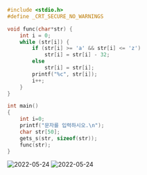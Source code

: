 ```c
#include <stdio.h>
#define _CRT_SECURE_NO_WARNINGS

void func(char*str) {
	int i = 0;
	while (str[i]) {
		if (str[i] >= 'a' && str[i] <= 'z')
			str[i] = str[i] - 32;
		else
			str[i] = str[i];
		printf("%c", str[i]);
		i++;
	}
}

int main()
{
	int i=0;
	printf("문자를 입력하시오.\n");
	char str[50];
	gets_s(str, sizeof(str));
	func(str);
}
```
![2022-05-24](https://user-images.githubusercontent.com/102521485/170033593-3156672d-2e15-4819-b456-01c791d536c7.png)
![2022-05-24](https://user-images.githubusercontent.com/102521485/170033614-32df12ad-3baf-4f10-ac95-0f3e28eea14b.png)

